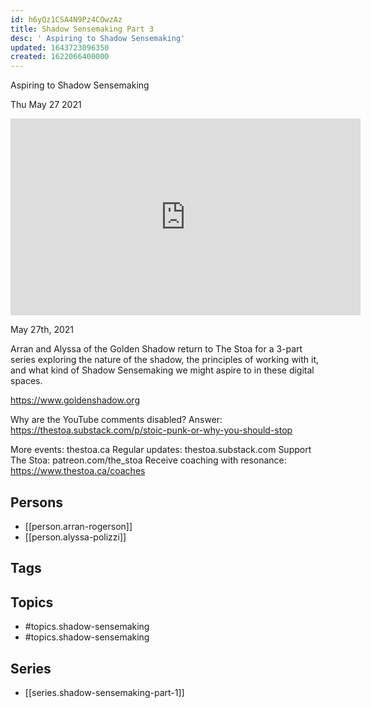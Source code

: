 ```yaml
---
id: h6yQz1CSA4N9Pz4COwzAz
title: Shadow Sensemaking Part 3
desc: ' Aspiring to Shadow Sensemaking'
updated: 1643723096350
created: 1622066400000
---
```



 Aspiring to Shadow Sensemaking

Thu May 27 2021

<iframe width="560" height="315" src="https://www.youtube.com/embed/FfWqX_Dl05k" title="Shadow Sensemaking Part 3: Aspiring to Shadow Sensemaking w/ Arran Rogerson and Alyssa Polizzi" frameborder="0" allow="accelerometer; autoplay; clipboard-write; encrypted-media; gyroscope; picture-in-picture" allowfullscreen ></iframe>

May 27th, 2021

Arran and Alyssa of the Golden Shadow return to The Stoa for a 3-part series exploring the nature of the shadow, the principles of working with it, and what kind of Shadow Sensemaking we might aspire to in these digital spaces.

https://www.goldenshadow.org

Why are the YouTube comments disabled? Answer: https://thestoa.substack.com/p/stoic-punk-or-why-you-should-stop

More events: thestoa.ca
Regular updates: thestoa.substack.com
Support The Stoa: patreon.com/the_stoa
Receive coaching with resonance: https://www.thestoa.ca/coaches

## Persons

- [[person.arran-rogerson]]
- [[person.alyssa-polizzi]]

## Tags



## Topics

- #topics.shadow-sensemaking
- #topics.shadow-sensemaking

## Series

- [[series.shadow-sensemaking-part-1]]

